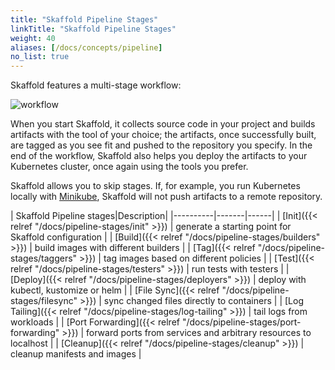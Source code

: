```yaml
---
title: "Skaffold Pipeline Stages"
linkTitle: "Skaffold Pipeline Stages"
weight: 40
aliases: [/docs/concepts/pipeline]
no_list: true
---
```


Skaffold features a multi-stage workflow:

![workflow](/images/workflow.png)

When you start Skaffold, it collects source code in your project and builds
artifacts with the tool of your choice; the artifacts, once successfully built,
are tagged as you see fit and pushed to the repository you specify. In the
end of the workflow, Skaffold also helps you deploy the artifacts to your
Kubernetes cluster, once again using the tools you prefer.

Skaffold allows you to skip stages. If, for example, you run Kubernetes
locally with [Minikube](https://kubernetes.io/docs/setup/minikube/), Skaffold
will not push artifacts to a remote repository.


| Skaffold Pipeline stages|Description| 
|----------|-------|------|
| [Init]({{< relref "/docs/pipeline-stages/init" >}}) | generate a starting point for Skaffold configuration | 
| [Build]({{< relref "/docs/pipeline-stages/builders" >}}) | build images with different builders | 
| [Tag]({{< relref "/docs/pipeline-stages/taggers" >}}) | tag images based on different policies |
| [Test]({{< relref "/docs/pipeline-stages/testers" >}}) | run tests with testers |
| [Deploy]({{< relref "/docs/pipeline-stages/deployers" >}}) |  deploy with kubectl, kustomize or helm |
| [File Sync]({{< relref "/docs/pipeline-stages/filesync" >}}) |  sync changed files directly to containers |
| [Log Tailing]({{< relref "/docs/pipeline-stages/log-tailing" >}}) |  tail logs from workloads |
| [Port Forwarding]({{< relref "/docs/pipeline-stages/port-forwarding" >}}) | forward ports from services and arbitrary resources to localhost  |
| [Cleanup]({{< relref "/docs/pipeline-stages/cleanup" >}}) | cleanup manifests and images |
